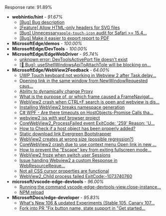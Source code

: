 Response rate: 91.89%

* **webhintio/hint** - _91.67%_
  * [[Bug] Bug description](https://github.com/webhintio/hint/issues/5307)
  * [[Feature] Allow HTML-only headers for SVG files](https://github.com/webhintio/hint/issues/5281)
  * [[Bug] Unnecessary`apple-touch-icon` audit for Safari >= 15.4...](https://github.com/webhintio/hint/issues/5256)
  * [[Bug] Make it easier to export report to PDF](https://github.com/webhintio/hint/issues/5217)
* **MicrosoftEdge/demos** - _100.00%_
* **MicrosoftEdge/DevTools** - _100.00%_
* **MicrosoftEdge/EdgeWebDriver** - _95.74%_
  * [unknown error: DevToolsActivePort file doesn't exist](https://github.com/MicrosoftEdge/EdgeWebDriver/issues/44)
  * [[🐛 Bug]: useShellWindowsApiToAttachToIe will be blocking on...](https://github.com/MicrosoftEdge/EdgeWebDriver/issues/34)
* **MicrosoftEdge/WebView2Feedback** - _64.00%_
  * [UWP Touch keyboard not working in Webview 2 after Task.delay...](https://github.com/MicrosoftEdge/WebView2Feedback/issues/2811)
  * [Opening link in the same window from NewWindowRequested caus...](https://github.com/MicrosoftEdge/WebView2Feedback/issues/2810)
  * [Ability to dynamically change Proxy](https://github.com/MicrosoftEdge/WebView2Feedback/issues/2809)
  * [What is the purpose of, or which frame caused a FrameNavigat...](https://github.com/MicrosoftEdge/WebView2Feedback/issues/2808)
  * [WebView2 crash when CTRL+F search is open and webview is dis...](https://github.com/MicrosoftEdge/WebView2Feedback/issues/2807)
  * [Installing WebView2 breaks namespace generation](https://github.com/MicrosoftEdge/WebView2Feedback/issues/2806)
  * [C# WPF - Are there timeouts on HostObjects-Promise Calls tha...](https://github.com/MicrosoftEdge/WebView2Feedback/issues/2803)
  * [webview2 iss with wpf browser project](https://github.com/MicrosoftEdge/WebView2Feedback/issues/2801)
  * [CoreWebView2_ProcessFailed event ExitCode: '259'  Reason: 'U...](https://github.com/MicrosoftEdge/WebView2Feedback/issues/2793)
  * [How to Check if a host object has been properly added?](https://github.com/MicrosoftEdge/WebView2Feedback/issues/2785)
  * [Static download link Evergreen Bootstrapper](https://github.com/MicrosoftEdge/WebView2Feedback/issues/2783)
  * [WebView2 creates at wrong size (possible regression?)](https://github.com/MicrosoftEdge/WebView2Feedback/issues/2776)
  * [CoreWebView2 crash due to use context menu Open link in new ...](https://github.com/MicrosoftEdge/WebView2Feedback/issues/2771)
  * [How to prevent the "Escape" key from exiting fullscreen mode...](https://github.com/MicrosoftEdge/WebView2Feedback/issues/2770)
  * [WebView2 froze when switch user Sessions](https://github.com/MicrosoftEdge/WebView2Feedback/issues/2762)
  * [Issue handing Webview2 a custom Response in WebResourceReque...](https://github.com/MicrosoftEdge/WebView2Feedback/issues/2789)
  * [Not all CSS cursor properties are functional](https://github.com/MicrosoftEdge/WebView2Feedback/issues/2766)
  * [WebView2_Child process failed ExitCode:-1073740760](https://github.com/MicrosoftEdge/WebView2Feedback/issues/2761)
* **microsoft/vscode-edge-devtools** - _96.00%_
  * [Running the command vscode-edge-devtools-view.close-instance...](https://github.com/microsoft/vscode-edge-devtools/issues/1188)
  * [NPM reload ](https://github.com/microsoft/vscode-edge-devtools/issues/1156)
* **MicrosoftDocs/edge-developer** - _95.83%_
  * [What's New 106 & updated Experiments (Stable 105, Canary 107...](https://github.com/MicrosoftDocs/edge-developer/pull/2186)
  * [Fork into PR "Fix button name, state support in "Get started...](https://github.com/MicrosoftDocs/edge-developer/pull/2174)